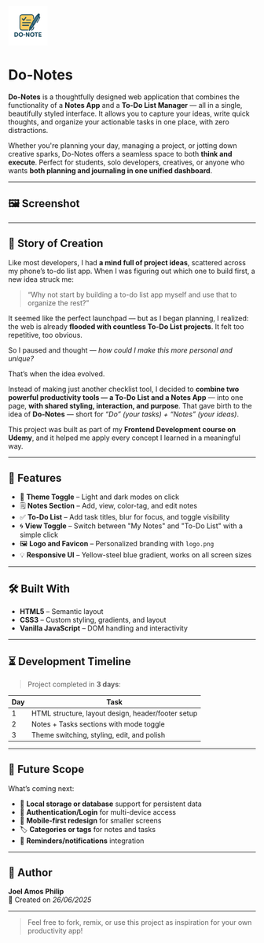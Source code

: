 <img src="logo.png" alt="Do-Notes Logo" width="80" />

# Do-Notes

**Do-Notes** is a thoughtfully designed web application that combines the functionality of a **Notes App** and a **To-Do List Manager** — all in a single, beautifully styled interface. It allows you to capture your ideas, write quick thoughts, and organize your actionable tasks in one place, with zero distractions.

Whether you're planning your day, managing a project, or jotting down creative sparks, Do-Notes offers a seamless space to both **think and execute**.
Perfect for students, solo developers, creatives, or anyone who wants **both planning and journaling in one unified dashboard**.

---

## 🖼️ Screenshot

<!-- Upload and insert screenshot below -->
<!-- Example: ![Do-Notes Screenshot](screenshot.png) -->

---


## 📖 Story of Creation

Like most developers, I had **a mind full of project ideas**, scattered across my phone’s to-do list app. When I was figuring out which one to build first, a new idea struck me:

> “Why not start by building a to-do list app myself and use that to organize the rest?”

It seemed like the perfect launchpad — but as I began planning, I realized: the web is already **flooded with countless To-Do List projects**. It felt too repetitive, too obvious.

So I paused and thought — *how could I make this more personal and unique?*

That’s when the idea evolved.

Instead of making just another checklist tool, I decided to **combine two powerful productivity tools — a To-Do List and a Notes App** — into one page, **with shared styling, interaction, and purpose**. That gave birth to the idea of **Do-Notes** — short for *“Do” (your tasks) + “Notes” (your ideas)*.

This project was built as part of my **Frontend Development course on Udemy**, and it helped me apply every concept I learned in a meaningful way.

---


## 🚀 Features

- 🎨 **Theme Toggle** – Light and dark modes on click
- 🗒️ **Notes Section** – Add, view, color-tag, and edit notes
- ✅ **To-Do List** – Add task titles, blur for focus, and toggle visibility
- 🌀 **View Toggle** – Switch between "My Notes" and "To-Do List" with a simple click
- 🖼️ **Logo and Favicon** – Personalized branding with `logo.png`
- 💡 **Responsive UI** – Yellow-steel blue gradient, works on all screen sizes

---

## 🛠️ Built With

- **HTML5** – Semantic layout
- **CSS3** – Custom styling, gradients, and layout
- **Vanilla JavaScript** – DOM handling and interactivity

---

## ⏳ Development Timeline

> Project completed in **3 days**:

| Day | Task |
|-----|------|
| 1 | HTML structure, layout design, header/footer setup |
| 2 | Notes + Tasks sections with mode toggle |
| 3 | Theme switching, styling, edit, and polish |

---


## 🔮 Future Scope

What’s coming next:

- 💾 **Local storage or database** support for persistent data
- 🔐 **Authentication/Login** for multi-device access
- 📱 **Mobile-first redesign** for smaller screens
- 🏷️ **Categories or tags** for notes and tasks
- 🔔 **Reminders/notifications** integration

---

## 🙌 Author

**Joel Amos Philip**  
📅 Created on *26/06/2025*  

---

> Feel free to fork, remix, or use this project as inspiration for your own productivity app!
